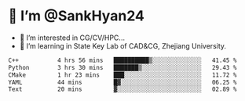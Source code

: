 # 👋 I’m @SankHyan24

- 👀 I’m interested in CG/CV/HPC...
- 🌱 I’m learning in State Key Lab of CAD&CG, Zhejiang University.

<!---
SankHyan24/SankHyan24 is a ✨ special ✨ repository because its `README.md` (this file) appears on your GitHub profile.
You can click the Preview link to take a look at your changes.
--->
<!--START_SECTION:waka-->

```txt
C++           4 hrs 56 mins   ██████████▒░░░░░░░░░░░░░░   41.45 %
Python        3 hrs 30 mins   ███████▒░░░░░░░░░░░░░░░░░   29.43 %
CMake         1 hr 23 mins    ███░░░░░░░░░░░░░░░░░░░░░░   11.72 %
YAML          44 mins         █▓░░░░░░░░░░░░░░░░░░░░░░░   06.25 %
Text          20 mins         ▓░░░░░░░░░░░░░░░░░░░░░░░░   02.89 %
```

<!--END_SECTION:waka-->
